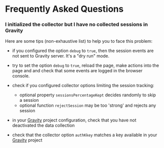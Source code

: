 # Frequently Asked Questions

### I initialized the collector but I have no collected sessions in Gravity

Here are some tips (non-exhaustive list) to help you to face this problem:

- if you configured the option `debug` to `true`, then the session events are not sent to Gravity server. It's a "dry run" mode.

- try to set the option `debug` to `true`, reload the page, make actions into the page and
  and check that some events are logged in the browser console.

- check if you configured collector options limiting the session tracking:

  - optional property `sessionsPercentageKept` decides randomly to skip a session
  - optional function `rejectSession` may be too 'strong' and rejects any session

- in your [Gravity](https://gravity.smartesting.com) project configuration, check that you have not deactivated the data collection

- check that the collector option `authKkey` matches a key available in your [Gravity](https://gravity.smartesting.com) project
